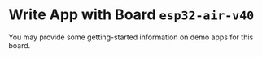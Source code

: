 # Write App with Board `esp32-air-v40`

You may provide some getting-started information on demo apps for this board.
